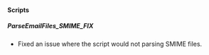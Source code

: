 
#### Scripts
##### ParseEmailFiles_SMIME_FIX
- Fixed an issue where the script would not parsing SMIME files.
